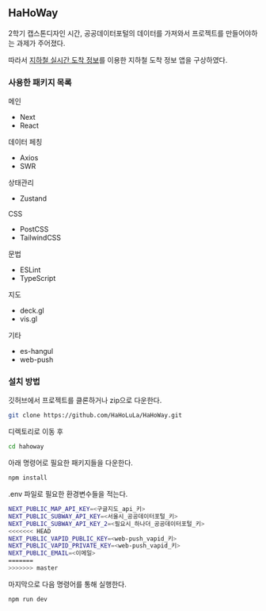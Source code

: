 ## HaHoWay

2학기 캡스톤디자인 시간, 공공데이터포털의 데이터를 가져와서 프로젝트를 만들어야하는 과제가 주어졌다.

따라서 [지하철 실시간 도착 정보](https://data.seoul.go.kr/dataList/OA-12764/A/1/datasetView.do;jsessionid=6F8F1F0EB9B0D28B9758B8A1488A133C.new_portal-svr-11)를 이용한 지하철 도착 정보 앱을 구상하였다.

### 사용한 패키지 목록

메인
- Next
- React

데이터 페칭
- Axios
- SWR

상태관리
- Zustand

CSS
- PostCSS
- TailwindCSS

문법
- ESLint
- TypeScript

지도
- deck.gl
- vis.gl

기타
- es-hangul
- web-push

### 설치 방법

깃허브에서 프로젝트를 클론하거나 zip으로 다운한다.
```bash
git clone https://github.com/HaHoLuLa/HaHoWay.git
```

디렉토리로 이동 후
```bash
cd hahoway
```

아래 명령어로 필요한 패키지들을 다운한다.
```bash
npm install
```

.env 파일로 필요한 환경변수들을 적는다.
```bash
NEXT_PUBLIC_MAP_API_KEY=<구글지도_api_키>
NEXT_PUBLIC_SUBWAY_API_KEY=<서울시_공공데이터포털_키>
NEXT_PUBLIC_SUBWAY_API_KEY_2=<필요시_하나더_공공데이터포털_키>
<<<<<<< HEAD
NEXT_PUBLIC_VAPID_PUBLIC_KEY=<web-push_vapid_키>
NEXT_PUBLIC_VAPID_PRIVATE_KEY=<web-push_vapid_키>
NEXT_PUBLIC_EMAIL=<이메일>
=======
>>>>>>> master
```

마지막으로 다음 명령어를 통해 실행한다.
```bash
npm run dev
```